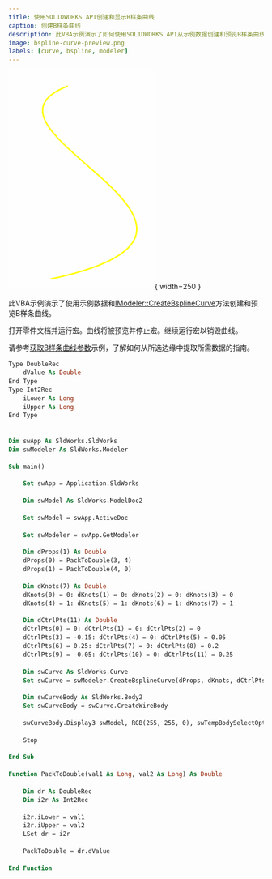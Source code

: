 ```yaml
---
title: 使用SOLIDWORKS API创建和显示B样条曲线
caption: 创建B样条曲线
description: 此VBA示例演示了如何使用SOLIDWORKS API从示例数据创建和预览B样条曲线。
image: bspline-curve-preview.png
labels: [curve, bspline, modeler]
---
```

![B样条曲线预览](bspline-curve-preview.png){ width=250 }

此VBA示例演示了使用示例数据和[IModeler::CreateBsplineCurve](https://help.solidworks.com/2012/English/api/sldworksapi/SolidWorks.Interop.sldworks~SolidWorks.Interop.sldworks.IModeler~CreateBsplineCurve.html)方法创建和预览B样条曲线。

打开零件文档并运行宏。曲线将被预览并停止宏。继续运行宏以销毁曲线。

请参考[获取B样条曲线参数](/docs/codestack/solidworks-api/geometry/get-bspline-parameters/)示例，了解如何从所选边缘中提取所需数据的指南。

~~~ vb
Type DoubleRec
    dValue As Double
End Type
Type Int2Rec
    iLower As Long
    iUpper As Long
End Type


Dim swApp As SldWorks.SldWorks
Dim swModeler As SldWorks.Modeler

Sub main()

    Set swApp = Application.SldWorks
    
    Dim swModel As SldWorks.ModelDoc2
    
    Set swModel = swApp.ActiveDoc
    
    Set swModeler = swApp.GetModeler
    
    Dim dProps(1) As Double
    dProps(0) = PackToDouble(3, 4)
    dProps(1) = PackToDouble(4, 0)
    
    Dim dKnots(7) As Double
    dKnots(0) = 0: dKnots(1) = 0: dKnots(2) = 0: dKnots(3) = 0
    dKnots(4) = 1: dKnots(5) = 1: dKnots(6) = 1: dKnots(7) = 1
    
    Dim dCtrlPts(11) As Double
    dCtrlPts(0) = 0: dCtrlPts(1) = 0: dCtrlPts(2) = 0
    dCtrlPts(3) = -0.15: dCtrlPts(4) = 0: dCtrlPts(5) = 0.05
    dCtrlPts(6) = 0.25: dCtrlPts(7) = 0: dCtrlPts(8) = 0.2
    dCtrlPts(9) = -0.05: dCtrlPts(10) = 0: dCtrlPts(11) = 0.25
    
    Dim swCurve As SldWorks.Curve
    Set swCurve = swModeler.CreateBsplineCurve(dProps, dKnots, dCtrlPts)
    
    Dim swCurveBody As SldWorks.Body2
    Set swCurveBody = swCurve.CreateWireBody
    
    swCurveBody.Display3 swModel, RGB(255, 255, 0), swTempBodySelectOptions_e.swTempBodySelectOptionNone
    
    Stop
    
End Sub

Function PackToDouble(val1 As Long, val2 As Long) As Double
    
    Dim dr As DoubleRec
    Dim i2r As Int2Rec
    
    i2r.iLower = val1
    i2r.iUpper = val2
    LSet dr = i2r
    
    PackToDouble = dr.dValue
    
End Function
~~~